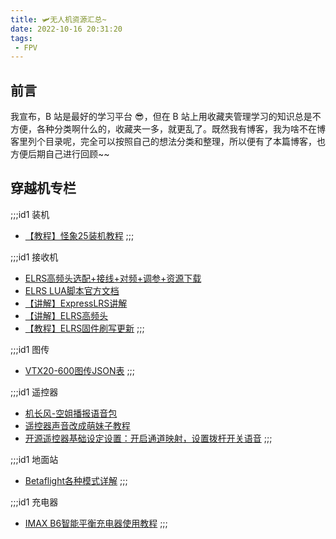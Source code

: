 ```yaml
---
title: 🛩️无人机资源汇总~
date: 2022-10-16 20:31:20
tags: 
 - FPV
---
```


## 前言
我宣布，B 站是最好的学习平台 😎，但在 B 站上用收藏夹管理学习的知识总是不方便，各种分类啊什么的，收藏夹一多，就更乱了。既然我有博客，我为啥不在博客里列个目录呢，完全可以按照自己的想法分类和整理，所以便有了本篇博客，也方便后期自己进行回顾~~

## 穿越机专栏
;;;id1 装机
* [【教程】怪象25装机教程](https://www.bilibili.com/video/BV18L4y1A7Xv)
;;;

;;;id1 接收机
* [ELRS高频头选配+接线+对频+调参+资源下载](https://www.bilibili.com/video/BV1zL411j7wg)
* [ELRS LUA脚本官方文档](https://www.expresslrs.org/2.0/quick-start/transmitters/lua-howto/)
* [【讲解】ExpressLRS讲解](https://www.bilibili.com/read/cv12892027)
* [【讲解】ELRS高频头](https://www.bilibili.com/video/BV1BQ4y1r7we)
* [【教程】ELRS固件刷写更新](http://fpvbang.com/forum.php?mod=viewthread&tid=2175)
;;;

;;;id1 图传
* [VTX20-600图传JSON表](https://github.com/jhemcu/FC-ESC-Firmware/blob/main/VTX20-600/VTX20-600%20JSON.rar)
;;;

;;;id1 遥控器
* [机长风-空姐播报语音包](https://www.bilibili.com/video/BV1D64y1e7CT)
* [遥控器声音改成萌妹子教程](https://www.bilibili.com/video/BV1te411W7CL?p=2)
* [开源遥控器基础设定设置：开启通道映射，设置拨杆开关语音](https://www.bilibili.com/video/BV1BN41197B8)
;;;

;;;id1 地面站
* [Betaflight各种模式详解](https://www.bilibili.com/read/cv3554510/)
;;;

;;;id1 充电器
* [IMAX B6智能平衡充电器使用教程](https://www.bilibili.com/video/BV1B4411v7SH)
;;;
